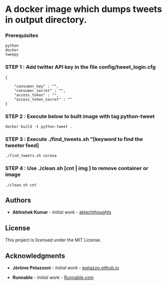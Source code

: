 # A docker image which dumps tweets in output directory.


### Prerequisites

```
python
docker
tweepy

```

### STEP 1 : Add twitter API key in the file config/tweet_login.cfg


```
{

    "consumer_key" : "",
    "consumer_secret" : "",
    "access_token" : "",
    "access_token_secret" : ""
}
```

### STEP 2 : Execute below to built image with tag python-tweet

```
docker build -t python-tweet .
```

### STEP 3 : Execute ./find_tweets.sh "[keyword to find the tweeter feed]

```
./find_tweets.sh corona
```
### STEP 4 : Use ./clean.sh [cnt | img ] to remove container or image

```
./clean.sh cnt
```

## Authors

* **Abhishek Kumar** - *Initial work* - [aktechthoughts](https://github.com/aktechthoughts)


## License

This project is licensed under the MIT License.

## Acknowledgments

* **Jérôme Petazzoni** - *Initial work* - [jpetazzo.github.io](https://jpetazzo.github.io/2013/12/01/docker-python-pip-requirements/)

* **Runnable** - *Initial work* - [Runnable.com](https://runnable.com/docker/python/dockerize-your-python-application )
